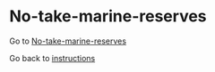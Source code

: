 # No-take-marine-reserves

Go to [No-take-marine-reserves](https://github.com/UWA-SCIE2204-Marine-Systems/No-take-marine-reserves/blob/master/lobster-density-inside-vs-outside-ntmr.md)

Go back to [instructions](https://github.com/UWA-SCIE2204-Marine-Systems/1-instructions/blob/master/README.md)
